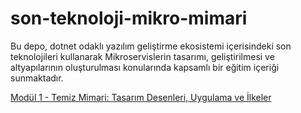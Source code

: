 # son-teknoloji-mikro-mimari
Bu depo, dotnet odaklı yazılım geliştirme ekosistemi içerisindeki son teknolojileri kullanarak Mikroservislerin tasarımı, geliştirilmesi ve altyapılarının oluşturulması konularında kapsamlı bir eğitim içeriği sunmaktadır. 

[Modül 1 - Temiz Mimari: Tasarım Desenleri, Uygulama ve İlkeler](module-1/README.md)
